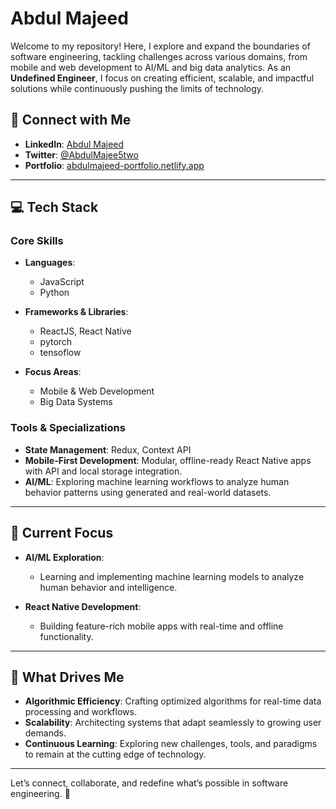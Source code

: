 # Abdul Majeed 

Welcome to my repository! Here, I explore and expand the boundaries of software engineering, tackling challenges across various domains, from mobile and web development to AI/ML and big data analytics. As an **Undefined Engineer**, I focus on creating efficient, scalable, and impactful solutions while continuously pushing the limits of technology.  

## 🔗 Connect with Me  

- **LinkedIn**: [Abdul Majeed](https://www.linkedin.com/in/abdulmajeed5two/)  
- **Twitter**: [@AbdulMajee5two](https://x.com/AbdulMajee5two)  
- **Portfolio**: [abdulmajeed-portfolio.netlify.app](https://dev-abdulmajeed.netlify.app/)  

---

## 💻 Tech Stack  

### Core Skills  
- **Languages**:  
  - JavaScript  
  - Python  


- **Frameworks & Libraries**:  
  - ReactJS, React Native
  - pytorch
  - tensoflow 

- **Focus Areas**:  
  - Mobile & Web Development  
  - Big Data Systems  

### Tools & Specializations  
- **State Management**: Redux, Context API  
- **Mobile-First Development**: Modular, offline-ready React Native apps with API and local storage integration.  
- **AI/ML**: Exploring machine learning workflows to analyze human behavior patterns using generated and real-world datasets.  

---

## 🚀 Current Focus  

- **AI/ML Exploration**:  
  - Learning and implementing machine learning models to analyze human behavior and intelligence.  

- **React Native Development**:  
  - Building feature-rich mobile apps with real-time and offline functionality.  



---

## 🌟 What Drives Me  

- **Algorithmic Efficiency**: Crafting optimized algorithms for real-time data processing and workflows.  
- **Scalability**: Architecting systems that adapt seamlessly to growing user demands.  
- **Continuous Learning**: Exploring new challenges, tools, and paradigms to remain at the cutting edge of technology.  

---

Let’s connect, collaborate, and redefine what’s possible in software engineering. 🚀
